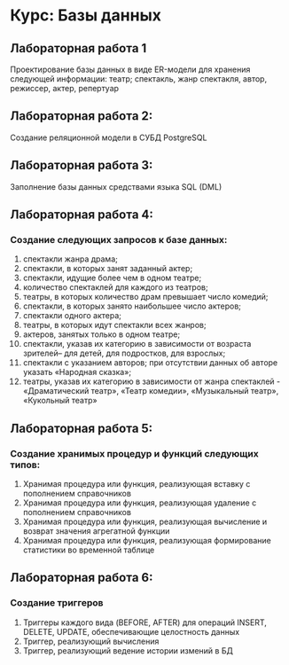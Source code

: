 # Курс: Базы данных

## Лабораторная работа 1
Проектирование базы данных в виде ER-модели для хранения следующей информации: театр; спектакль, жанр спектакля, автор, режиссер, актер, репертуар

## Лабораторная работа 2:
Создание реляционной модели в СУБД PostgreSQL 

## Лабораторная работа 3:
Заполнение базы данных средствами языка SQL (DML)

## Лабораторная работа 4:
### Создание следующих запросов к базе данных:
1. спектакли жанра драма;
2. спектакли, в которых занят заданный актер;
3. спектакли, идущие более чем в одном театре;
4. количество спектаклей для каждого из театров;
5. театры, в которых количество драм превышает число комедий;
6. спектакли, в которых занято наибольшее число актеров;
7. спектакли одного актера;
8. театры, в которых идут спектакли всех жанров;
9. актеров, занятых только в одном театре;
10. спектакли, указав их категорию в зависимости от возраста зрителей– для 
детей, для подростков, для взрослых;
11. спектакли с указанием авторов; при отсутствии данных об авторе указать 
«Народная сказка»;
12. театры, указав их категорию в зависимости от жанра спектаклей -
«Драматический театр», «Театр комедии», «Музыкальный театр», «Кукольный театр»

## Лабораторная работа 5:
### Создание хранимых процедур и функций следующих типов:
1. Хранимая процедура или функция, реализующая вставку с
пополнением справочников
2. Хранимая процедура или функция, реализующая удаление с
пополнением справочников
3. Хранимая процедура или функция, реализующая вычисление и
возврат значения агрегатной функции
4. Хранимая процедура или функция, реализующая формирование
статистики во временной таблице

## Лабораторная работа 6:
### Создание триггеров 
1. Триггеры каждого вида (BEFORE, AFTER) для операций INSERT, DELETE, UPDATE, обеспечивающие целостность данных
2. Триггер, реализующий вычисления
3. Триггер, реализующий ведение истории измений в БД
